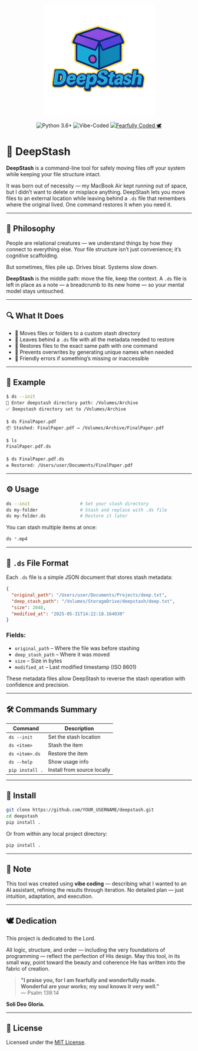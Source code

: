 <p align="center">
  <img src="logo.png" alt="DeepStash logo" width="300"/>
</p>

<p align="center">
  <img alt="Python 3.6+" src="https://img.shields.io/badge/Python-3.6+-blue?logo=python&logoColor=white&style=flat-square"/>
  <img alt="Vibe-Coded" src="https://img.shields.io/badge/Vibe%20Coded-%F0%9F%92%8C-purple?style=flat-square"/>
<a href="https://github.com/trevortomesh/fearfully-coded">
  <img alt="Fearfully Coded 🕊️" src="https://img.shields.io/badge/Fearfully%20Coded%20🕊️-6a1b9a?style=flat-square&logoColor=white"/>
</a>
</p>

# 🧳 DeepStash

**DeepStash** is a command-line tool for safely moving files off your system while keeping your file structure intact.

It was born out of necessity — my MacBook Air kept running out of space, but I didn’t want to delete or misplace anything. DeepStash lets you move files to an external location while leaving behind a `.ds` file that remembers where the original lived. One command restores it when you need it.

---

## 🧠 Philosophy

People are relational creatures — we understand things by how they connect to everything else. Your file structure isn’t just convenience; it’s cognitive scaffolding.

But sometimes, files pile up. Drives bloat. Systems slow down.

**DeepStash** is the middle path: move the file, keep the context. A `.ds` file is left in place as a note — a breadcrumb to its new home — so your mental model stays untouched.

---

## 🔍 What It Does

- 📁 Moves files or folders to a custom stash directory  
- 📝 Leaves behind a `.ds` file with all the metadata needed to restore  
- 🧭 Restores files to the exact same path with one command  
- 🧠 Prevents overwrites by generating unique names when needed  
- 🚫 Friendly errors if something’s missing or inaccessible  

---

## 🧪 Example

```bash
$ ds --init
📁 Enter deepstash directory path: /Volumes/Archive
✅ Deepstash directory set to /Volumes/Archive

$ ds FinalPaper.pdf
📦 Stashed: FinalPaper.pdf → /Volumes/Archive/FinalPaper.pdf

$ ls
FinalPaper.pdf.ds

$ ds FinalPaper.pdf.ds
♻️ Restored: /Users/user/Documents/FinalPaper.pdf
```

---

## ⚙️ Usage

```bash
ds --init                   # Set your stash directory
ds my-folder                # Stash and replace with .ds file
ds my-folder.ds             # Restore it later
```

You can stash multiple items at once:

```bash
ds *.mp4
```

---

## 📄 `.ds` File Format

Each `.ds` file is a simple JSON document that stores stash metadata:

```json
{
  "original_path": "/Users/user/Documents/Projects/deep.txt",
  "deep_stash_path": "/Volumes/StorageDrive/deepstash/deep.txt",
  "size": 2048,
  "modified_at": "2025-05-31T14:22:18.164030"
}
```

### Fields:
- `original_path` – Where the file was before stashing  
- `deep_stash_path` – Where it was moved  
- `size` – Size in bytes  
- `modified_at` – Last modified timestamp (ISO 8601)  

These metadata files allow DeepStash to reverse the stash operation with confidence and precision.

---

## 🛠️ Commands Summary

| Command | Description |
|---------|-------------|
| `ds --init` | Set the stash location |
| `ds <item>` | Stash the item |
| `ds <item>.ds` | Restore the item |
| `ds --help` | Show usage info |
| `pip install .` | Install from source locally |

---

## 🚀 Install

```bash
git clone https://github.com/YOUR_USERNAME/deepstash.git
cd deepstash
pip install .
```

Or from within any local project directory:

```bash
pip install .
```

---

## 🤖 Note

This tool was created using **vibe coding** — describing what I wanted to an AI assistant, refining the results through iteration. No detailed plan — just intuition, adaptation, and execution.

---

## 🕊️ Dedication

This project is dedicated to the Lord.

All logic, structure, and order — including the very foundations of programming — reflect the perfection of His design. May this tool, in its small way, point toward the beauty and coherence He has written into the fabric of creation.

> **"I praise you, for I am fearfully and wonderfully made.  
> Wonderful are your works; my soul knows it very well."**  
> — Psalm 139:14

**Soli Deo Gloria.**

---

## 📄 License

Licensed under the [MIT License](LICENSE).
